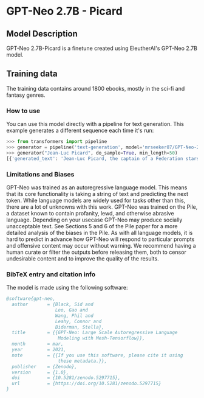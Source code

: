 # GPT-Neo 2.7B - Picard
## Model Description
GPT-Neo 2.7B-Picard is a finetune created using EleutherAI's GPT-Neo 2.7B model.
## Training data
The training data contains around 1800 ebooks, mostly in the sci-fi and fantasy genres.
### How to use
You can use this model directly with a pipeline for text generation. This example generates a different sequence each time it's run:
```py
>>> from transformers import pipeline
>>> generator = pipeline('text-generation', model='mrseeker87/GPT-Neo-2.7B-Picard')
>>> generator("Jean-Luc Picard", do_sample=True, min_length=50)
[{'generated_text': 'Jean-Luc Picard, the captain of a Federation starship in command of one of Starfleet's few fulltime scientists.'}]
```
### Limitations and Biases
GPT-Neo was trained as an autoregressive language model. This means that its core functionality is taking a string of text and predicting the next token. While language models are widely used for tasks other than this, there are a lot of unknowns with this work.
GPT-Neo was trained on the Pile, a dataset known to contain profanity, lewd, and otherwise abrasive language. Depending on your usecase GPT-Neo may produce socially unacceptable text. See Sections 5 and 6 of the Pile paper for a more detailed analysis of the biases in the Pile.
As with all language models, it is hard to predict in advance how GPT-Neo will respond to particular prompts and offensive content may occur without warning. We recommend having a human curate or filter the outputs before releasing them, both to censor undesirable content and to improve the quality of the results. 
### BibTeX entry and citation info
The model is made using the following software:
```bibtex
@software{gpt-neo,
  author       = {Black, Sid and
                  Leo, Gao and
                  Wang, Phil and
                  Leahy, Connor and
                  Biderman, Stella},
  title        = {{GPT-Neo: Large Scale Autoregressive Language 
                   Modeling with Mesh-Tensorflow}},
  month        = mar,
  year         = 2021,
  note         = {{If you use this software, please cite it using 
                   these metadata.}},
  publisher    = {Zenodo},
  version      = {1.0},
  doi          = {10.5281/zenodo.5297715},
  url          = {https://doi.org/10.5281/zenodo.5297715}
}
```